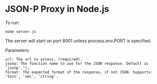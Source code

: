 JSON-P Proxy in Node.js
===

To run:

    node server.js

The server will start on port 8001 unless process.env.PORT is specified.

Parameters:

    url: The url to access, (required).
    jsonp: The function name to use for the JSON response. Default is 'jsonp'.");
    format: The expected format of the response, if not JSON. Supports: 'text', 'xml', 'string'.